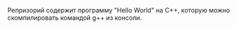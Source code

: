 Репризорий содержит программу "Hello World" на С++, которую можно скомпилировать командой g++ из консоли. 
